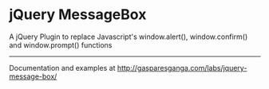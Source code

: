 # jQuery MessageBox

A jQuery Plugin to replace Javascript's window.alert(), window.confirm() and window.prompt() functions

---

Documentation and examples at http://gasparesganga.com/labs/jquery-message-box/
